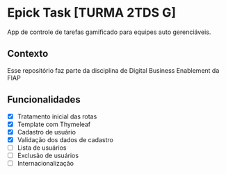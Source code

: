 # Epick Task [TURMA 2TDS G]

App de controle de tarefas gamificado para equipes auto gerenciáveis.

## Contexto

Esse repositório faz parte da disciplina de Digital Business Enablement da FIAP

## Funcionalidades

- [X] Tratamento inicial das rotas
- [X] Template com Thymeleaf
- [X] Cadastro de usuário
- [X] Validação dos dados de cadastro
- [ ] Lista de usuários
- [ ] Exclusão de usuários
- [ ] Internacionalização
